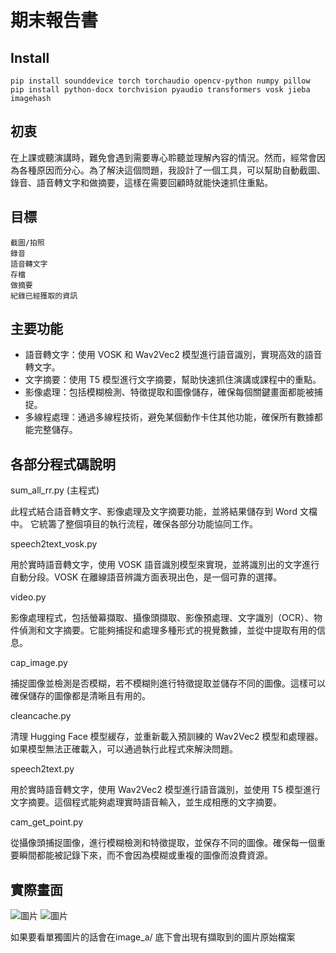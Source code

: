 # 期末報告書

## Install 
```
pip install sounddevice torch torchaudio opencv-python numpy pillow
pip install python-docx torchvision pyaudio transformers vosk jieba imagehash
```

## 初衷

在上課或聽演講時，難免會遇到需要專心聆聽並理解內容的情況。然而，經常會因為各種原因而分心。為了解決這個問題，我設計了一個工具，可以幫助自動截圖、錄音、語音轉文字和做摘要，這樣在需要回顧時就能快速抓住重點。

## 目標

    截圖/拍照
    錄音
    語音轉文字
    存檔
    做摘要
    紀錄已經獲取的資訊

## 主要功能

* 語音轉文字：使用 VOSK 和 Wav2Vec2 模型進行語音識別，實現高效的語音轉文字。
* 文字摘要：使用 T5 模型進行文字摘要，幫助快速抓住演講或課程中的重點。
* 影像處理：包括模糊檢測、特徵提取和圖像儲存，確保每個關鍵畫面都能被捕捉。
* 多線程處理：通過多線程技術，避免某個動作卡住其他功能，確保所有數據都能完整儲存。

## 各部分程式碼說明
sum_all_rr.py (主程式)

此程式結合語音轉文字、影像處理及文字摘要功能，並將結果儲存到 Word 文檔中。
它統籌了整個項目的執行流程，確保各部分功能協同工作。

speech2text_vosk.py

用於實時語音轉文字，使用 VOSK 語音識別模型來實現，並將識別出的文字進行自動分段。VOSK 在離線語音辨識方面表現出色，是一個可靠的選擇。

video.py

影像處理程式，包括螢幕擷取、攝像頭擷取、影像預處理、文字識別（OCR）、物件偵測和文字摘要。它能夠捕捉和處理多種形式的視覺數據，並從中提取有用的信息。

cap_image.py

捕捉圖像並檢測是否模糊，若不模糊則進行特徵提取並儲存不同的圖像。這樣可以確保儲存的圖像都是清晰且有用的。

cleancache.py

清理 Hugging Face 模型緩存，並重新載入預訓練的 Wav2Vec2 模型和處理器。如果模型無法正確載入，可以通過執行此程式來解決問題。

speech2text.py

用於實時語音轉文字，使用 Wav2Vec2 模型進行語音識別，並使用 T5 模型進行文字摘要。這個程式能夠處理實時語音輸入，並生成相應的文字摘要。

cam_get_point.py

從攝像頭捕捉圖像，進行模糊檢測和特徵提取，並保存不同的圖像。確保每一個重要瞬間都能被記錄下來，而不會因為模糊或重複的圖像而浪費資源。

## 實際畫面

![圖片](https://hackmd.io/_uploads/rJNDfnfLR.png)
![圖片](https://hackmd.io/_uploads/BkEYf3f8R.png)

如果要看單獨圖片的話會在image_a/ 底下會出現有擷取到的圖片原始檔案
